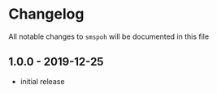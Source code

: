 # Changelog

All notable changes to `smspoh` will be documented in this file

## 1.0.0 - 2019-12-25

- initial release
